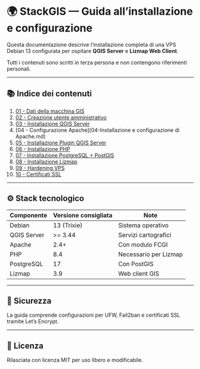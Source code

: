 # 🌍 StackGIS — Guida all’installazione e configurazione

Questa documentazione descrive l’installazione completa di una VPS Debian 13 configurata per ospitare **QGIS Server** e **Lizmap Web Client**.

Tutti i contenuti sono scritti in terza persona e non contengono riferimenti personali.

---

## 📚 Indice dei contenuti
1. [01 - Dati della macchina GIS](01-server-data.md)
2. [02 - Creazione utente amministrativo](02-creazione-utenti.md)
3. [03 - Installazione QGIS Server](03-Installazione-qgis-server.md)
4. [04 - Configurazione Apache](04-Installazione e configurazione di Apache.md)
5. [05 - Installazione Plugin QGIS Server](05-Installazione-Plugin-Qgis-Server.md)
6. [06 - Installazione PHP](06-Installazione-PHP.md)
7. [07 - Installazione PostgreSQL + PostGIS](07-Installazione-Postgresql-PostGIS.md)
8. [08 - Installazione Lizmap](08-Installazione-di-Lizmap.md)
9. [09 - Hardening VPS](09-hardening-VPS.md)
10. [10 - Certificati SSL](10-Installazione-Certificati-SSL.md)

---

## ⚙️ Stack tecnologico
| Componente | Versione consigliata | Note |
|-------------|----------------------|------|
| Debian | 13 (Trixie) | Sistema operativo |
| QGIS Server | >= 3.44 | Servizi cartografici |
| Apache | 2.4+ | Con modulo FCGI |
| PHP | 8.4 | Necessario per Lizmap |
| PostgreSQL | 17 | Con PostGIS |
| Lizmap | 3.9 | Web client GIS |

---

## 🔐 Sicurezza
La guida comprende configurazioni per UFW, Fail2ban e certificati SSL tramite Let’s Encrypt.

---

## 📄 Licenza
Rilasciata con licenza MIT per uso libero e modificabile.
